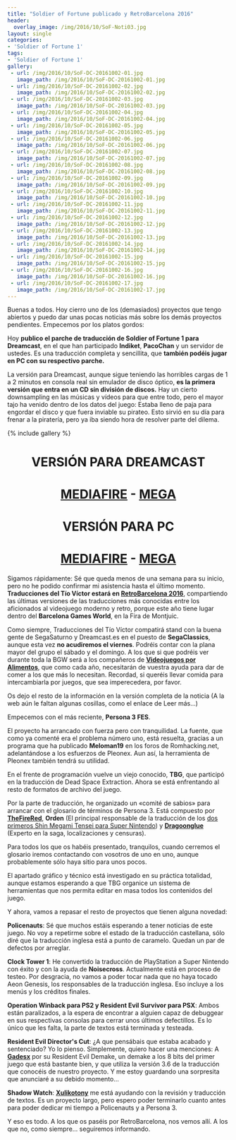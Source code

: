 ```yaml
---
title: "Soldier of Fortune publicado y RetroBarcelona 2016"
header:
  overlay_image: /img/2016/10/SoF-Noti03.jpg
layout: single
categories:
- 'Soldier of Fortune 1'
tags:
- 'Soldier of Fortune 1'
gallery:
 - url: /img/2016/10/SoF-DC-20161002-01.jpg
   image_path: /img/2016/10/SoF-DC-20161002-01.jpg
 - url: /img/2016/10/SoF-DC-20161002-02.jpg
   image_path: /img/2016/10/SoF-DC-20161002-02.jpg
 - url: /img/2016/10/SoF-DC-20161002-03.jpg
   image_path: /img/2016/10/SoF-DC-20161002-03.jpg
 - url: /img/2016/10/SoF-DC-20161002-04.jpg
   image_path: /img/2016/10/SoF-DC-20161002-04.jpg
 - url: /img/2016/10/SoF-DC-20161002-05.jpg
   image_path: /img/2016/10/SoF-DC-20161002-05.jpg
 - url: /img/2016/10/SoF-DC-20161002-06.jpg
   image_path: /img/2016/10/SoF-DC-20161002-06.jpg
 - url: /img/2016/10/SoF-DC-20161002-07.jpg
   image_path: /img/2016/10/SoF-DC-20161002-07.jpg
 - url: /img/2016/10/SoF-DC-20161002-08.jpg
   image_path: /img/2016/10/SoF-DC-20161002-08.jpg
 - url: /img/2016/10/SoF-DC-20161002-09.jpg
   image_path: /img/2016/10/SoF-DC-20161002-09.jpg
 - url: /img/2016/10/SoF-DC-20161002-10.jpg
   image_path: /img/2016/10/SoF-DC-20161002-10.jpg
 - url: /img/2016/10/SoF-DC-20161002-11.jpg
   image_path: /img/2016/10/SoF-DC-20161002-11.jpg
 - url: /img/2016/10/SoF-DC-20161002-12.jpg
   image_path: /img/2016/10/SoF-DC-20161002-12.jpg
 - url: /img/2016/10/SoF-DC-20161002-13.jpg
   image_path: /img/2016/10/SoF-DC-20161002-13.jpg
 - url: /img/2016/10/SoF-DC-20161002-14.jpg
   image_path: /img/2016/10/SoF-DC-20161002-14.jpg
 - url: /img/2016/10/SoF-DC-20161002-15.jpg
   image_path: /img/2016/10/SoF-DC-20161002-15.jpg
 - url: /img/2016/10/SoF-DC-20161002-16.jpg
   image_path: /img/2016/10/SoF-DC-20161002-16.jpg
 - url: /img/2016/10/SoF-DC-20161002-17.jpg
   image_path: /img/2016/10/SoF-DC-20161002-17.jpg
---
```


Buenas a todos. Hoy cierro uno de los (demasiados) proyectos que tengo abiertos y puedo dar unas pocas noticias 
más sobre los demás proyectos pendientes. Empecemos por los platos gordos:

Hoy **publico el parche de traducción de Soldier of Fortune 1 para Dreamcast**, en el que han participado 
**Indiket**, **PacoChan** y un servidor de ustedes. Es una traducción completa y sencillita, que **también 
podéis jugar en PC con su respectivo parche.**

La versión para Dreamcast, aunque sigue teniendo las horribles cargas de 1 a 2 minutos en consola real sin
emulador de disco óptico, **es la primera versión que entra en un CD sin división de discos.** Hay un cierto 
downsampling en las músicas y vídeos para que entre todo, pero el mayor tajo ha venido dentro de los datos 
del juego: Estaba lleno de paja para engordar el disco y que fuera inviable su pirateo. Esto sirvió en su día 
para frenar a la piratería, pero ya iba siendo hora de resolver parte del dilema.

{% include gallery %}

<h1 style="text-align: center;"><strong>VERSIÓN PARA DREAMCAST</strong></h1>

<h1 style="text-align: center;"><strong><a href="http://www.mediafire.com/file/dfb8hczbqmmy4dm/SoldierOfFortuneDC-V10.7z">MEDIAFIRE</a> - <a href="
https://mega.nz/#!dQsy1IbA!GAhiN4XWzxATwqT02jpSegRNqodBa3Az-RZv2sIDBcI">MEGA</a></strong></h1>

<h1 style="text-align: center;"><strong>VERSIÓN PARA PC</strong></h1>

<h1 style="text-align: center;"><strong><a href="http://www.mediafire.com/file/dymrq0fdy3fpcd3/SoldierOfFortunePC-V10.7z">MEDIAFIRE</a> - <a href="
https://mega.nz/#!gRNFFBCZ!ikvJdDWDhf-MI2lk8lsIMDfahXx6ul9qzyi8_CXoNxo">MEGA</a></strong></h1>

Sigamos rápidamente: Sé que queda menos de una semana para su inicio, pero no he podido confirmar mi asistencia 
hasta el último momento. <strong>Traducciones del Tío Víctor estará en <a href="http://www.retrobarcelona.org/informacion/">RetroBarcelona 2016</a></strong>, 
compartiendo las últimas versiones de las traducciones más conocidas entre los aficionados al videojuego moderno 
y retro, porque este año tiene lugar dentro del **Barcelona Games World**, en la Fira de Montjuic.

Como siempre, Traducciones del Tío Víctor compatirá stand con la buena gente de SegaSaturno y Dreamcast.es en el 
puesto de **SegaClassics**, aunque esta vez **no acudiremos el viernes**. Podréis contar con la plana mayor del 
grupo el sábado y el domingo. A los que si que podréis ver durante toda la BGW será a los compañeros de 
<a href="http://videojuegosporalimentos.org/"><strong>Videojuegos por Alimentos</strong></a>, que como cada año, 
necesitarán de vuestra ayuda para dar de comer a los que más lo necesitan. Recordad, si queréis llevar comida para 
intercambiarla por juegos, que sea imperecedera, por favor.

Os dejo el resto de la información en la versión completa de la noticia (A la web aún le faltan algunas cosillas, 
como el enlace de Leer más...)

<!--more-->

Empecemos con el más reciente, **Persona 3 FES**.

El proyecto ha arrancado con fuerza pero con tranquilidad. 
La fuente, que como ya comenté era el problema número uno, está resuelta, gracias a un programa que ha publicado
**Meloman19** en los foros de Romhacking.net, adelantándose a los esfuerzos de Pleonex. Aun así, la herramienta 
de Pleonex también tendrá su utilidad.

En el frente de programación vuelve un viejo conocido, **TBG**, que participó en la traducción de Dead Space 
Extraction. Ahora se está enfrentando al resto de formatos de archivo del juego.

Por la parte de traducción, he organizado un «comité de sabios» para arrancar con el glosario de términos de 
Persona 3. Está compuesto por <a href="http://aegis.romhackhispano.org/"><strong>TheFireRed</strong></a>, **Orden** (El principal responsable de la traducción de los 
<a href="http://www.romhacking.net/community/1869/">dos primeros Shin Megami Tensei para Super Nintendo</a>)
y <a href="https://twitter.com/Dragoonglue"><strong>Dragoonglue</strong></a> (Experto en la saga, localizaciones y censuras).

Para todos los que os habéis presentado, tranquilos, cuando cerremos el glosario iremos contactando con vosotros 
de uno en uno, aunque probablemente sólo haya sitio para unos pocos.

El apartado gráfico y técnico está investigado en su práctica totalidad, aunque estamos esperando a que TBG 
organice un sistema de herramientas que nos permita editar en masa todos los contenidos del juego.

Y ahora, vamos a repasar el resto de proyectos que tienen alguna novedad:

**Policenauts**: Sé que muchos estáis esperando a tener noticias de este juego. No voy a repetirme sobre el 
estado de la traducción castellana, sólo diré que la traducción inglesa está a punto de caramelo. Quedan un par 
de defectos por arreglar.

**Clock Tower 1**: He convertido la traducción de PlayStation a Super Nintendo con éxito y con la ayuda de 
**Noisecross**. Actualmente está en proceso de testeo. Por desgracia, no vamos a poder tocar nada que no haya 
tocado Aeon Genesis, los responsables de la traducción inglesa. Eso incluye a los menús y los créditos finales.

**Operation Winback para PS2 y Resident Evil Survivor para PSX**: Ambos están paralizados, a la espera de encontrar 
a alguien capaz de debuggear en sus respectivas consolas para cerrar unos últimos defectillos. Es lo único que les 
falta, la parte de textos está terminada y testeada.

**Resident Evil Director's Cut**: ¿A que pensábais que estaba acabado y sentenciado? Yo lo pienso. Simplemente, 
quiero hacer una menciones: A <a href="http://gadesxscene.blogspot.com.es/"><strong>Gadesx</strong></a> por su Resident Evil 
Demake, un demake a los 8 bits del primer juego que está bastante bien, y que utiliza la versión 3.6 de la 
traducción que conocéis de nuestro proyecto. Y me estoy guardando una sorpresita que anunciaré a su debido 
momento...

**Shadow Watch**: <a href="http://traduccionesxt.blogspot.com.es/"><strong>Xulikotony</strong></a> me está 
ayudando con la revisión y traducción de textos. Es un proyecto largo, pero espero poder terminarlo cuanto 
antes para poder dedicar mi tiempo a Policenauts y a Persona 3.

Y eso es todo. A los que os paséis por RetroBarcelona, nos vemos allí. A los que no, como siempre... seguiremos informando.

